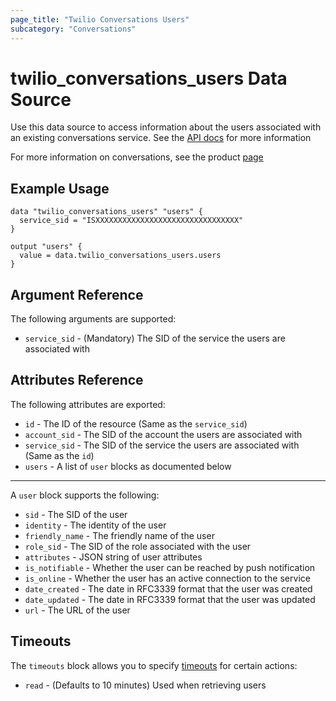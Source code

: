 ```yaml
---
page_title: "Twilio Conversations Users"
subcategory: "Conversations"
---
```


# twilio_conversations_users Data Source

Use this data source to access information about the users associated with an existing conversations service. See the [API docs](https://www.twilio.com/docs/conversations/api/user-resource) for more information

For more information on conversations, see the product [page](https://www.twilio.com/conversations)

## Example Usage

```hcl
data "twilio_conversations_users" "users" {
  service_sid = "ISXXXXXXXXXXXXXXXXXXXXXXXXXXXXXXXX"
}

output "users" {
  value = data.twilio_conversations_users.users
}
```

## Argument Reference

The following arguments are supported:

- `service_sid` - (Mandatory) The SID of the service the users are associated with

## Attributes Reference

The following attributes are exported:

- `id` - The ID of the resource (Same as the `service_sid`)
- `account_sid` - The SID of the account the users are associated with
- `service_sid` - The SID of the service the users are associated with (Same as the `id`)
- `users` - A list of `user` blocks as documented below

---

A `user` block supports the following:

- `sid` - The SID of the user
- `identity` - The identity of the user
- `friendly_name` - The friendly name of the user
- `role_sid` - The SID of the role associated with the user
- `attributes` - JSON string of user attributes
- `is_notifiable` - Whether the user can be reached by push notification
- `is_online` - Whether the user has an active connection to the service
- `date_created` - The date in RFC3339 format that the user was created
- `date_updated` - The date in RFC3339 format that the user was updated
- `url` - The URL of the user

## Timeouts

The `timeouts` block allows you to specify [timeouts](https://www.terraform.io/docs/configuration/resources.html#timeouts) for certain actions:

- `read` - (Defaults to 10 minutes) Used when retrieving users
